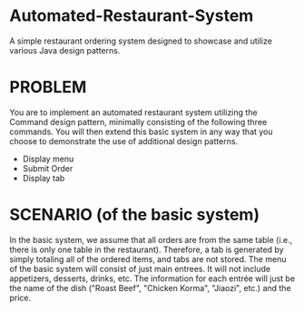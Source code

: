 # Automated-Restaurant-System
A simple restaurant ordering system designed to showcase and utilize various Java design patterns.
# PROBLEM
You are to implement an automated restaurant system utilizing the Command design pattern, minimally consisting of the following three commands. You will then extend this basic system in any way that you choose to demonstrate the use of additional design patterns.
- Display menu
- Submit Order
- Display tab
# SCENARIO (of the basic system)
In the basic system, we assume that all orders are from the same table (i.e., there is only one table in the restaurant). Therefore, a tab is generated by simply totaling all of the ordered items, and tabs are not stored.
The menu of the basic system will consist of just main entrees. It will not include appetizers, desserts, drinks, etc. The information for each entrée will just be the name of the dish ("Roast Beef", "Chicken Korma", "Jiaozi", etc.) and the price.
